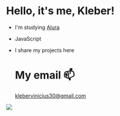 # Hello, it's me, Kleber!
- I'm studying [Alura](https://www.alura.com.br/)
- JavaScript
- I share my projects here

  # My email 📫
  klebervinicius30@gmail.com

![](https://tenor.com/cVRFifElq3D.gif)

